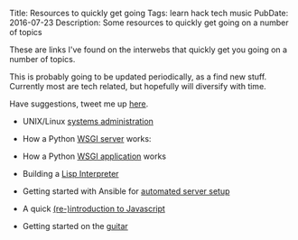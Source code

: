 Title: Resources to quickly get going
Tags: learn
    hack
    tech
    music
PubDate: 2016-07-23
Description: Some resources to quickly get going on a number of topics

These are links I've found on the interwebs that quickly get you going on a 
number of topics.

This is probably going to be updated periodically, as a find new stuff. 
Currently most are tech related, but hopefully will diversify with time.

Have suggestions, tweet me up [here](https://twitter.com/krmboya).


- UNIX/Linux [systems administration](https://linuxjourney.com/)

- How a Python [WSGI server](https://ruslanspivak.com/lsbaws-part1/) works:

- How a Python [WSGI application](http://wsgi.tutorial.codepoint.net/application-interface) works

- Building a [Lisp Interpreter](https://github.com/kanaka/mal)

- Getting started with Ansible for [automated server setup](https://github.com/leucos/ansible-tuto)

- A quick [(re-)introduction to Javascript](https://developer.mozilla.org/en-US/docs/Web/JavaScript/A_re-introduction_to_JavaScript)

- Getting started on the [guitar](http://guitarjamz.com/premium/beginner/beginner-lessons)

